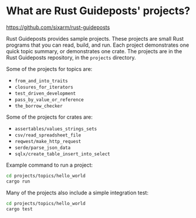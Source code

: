 # What are Rust Guideposts' projects?

<https://github.com/sixarm/rust-guideposts>

Rust Guideposts provides sample projects. These projects are small Rust programs that you can read, build, and run. Each project demonstrates one quick topic summary, or demonstrates one crate. The projects are in the Rust Guideposts repository, in the `projects` directory.

Some of the projects for topics are:

* `from_and_into_traits`
* `closures_for_iterators`
* `test_driven_development`
* `pass_by_value_or_reference`
* `the_borrow_checker`

Some of the projects for crates are:

* `assertables/values_strings_sets`
* `csv/read_spreadsheet_file`
* `reqwest/make_http_request`
* `serde/parse_json_data`
* `sqlx/create_table_insert_into_select`

Example command to run a project:

```sh
cd projects/topics/hello_world
cargo run
```

Many of the projects also include a simple integration test:

```sh
cd projects/topics/hello_world
cargo test
```

